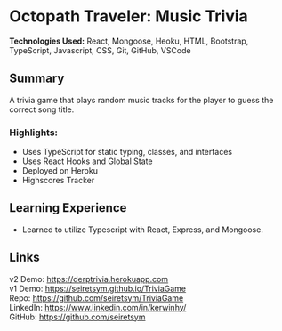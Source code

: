 # Octopath Traveler: Music Trivia
**Technologies Used:** React, Mongoose, Heoku, HTML, Bootstrap, TypeScript, Javascript, CSS, Git, GitHub, VSCode 

## Summary
A trivia game that plays random music tracks for the player to guess the correct song title.

### **Highlights:**
- Uses TypeScript for static typing, classes, and interfaces
- Uses React Hooks and Global State
- Deployed on Heroku
- Highscores Tracker

## Learning Experience
- Learned to utilize Typescript with React, Express, and Mongoose.

## Links
v2 Demo: https://derptrivia.herokuapp.com<br>
v1 Demo: https://seiretsym.github.io/TriviaGame<br>
Repo: https://github.com/seiretsym/TriviaGame<br>
LinkedIn: https://www.linkedin.com/in/kerwinhy/<br>
GitHub: https://github.com/seiretsym<br>
